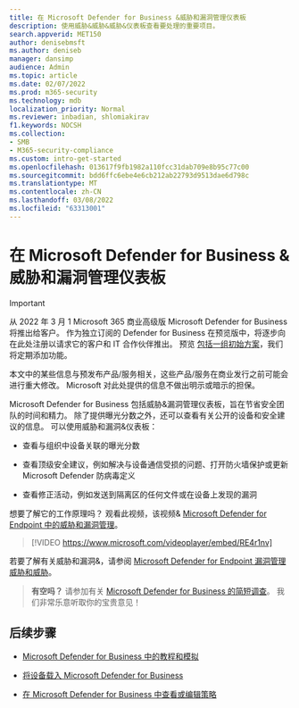 ```yaml
---
title: 在 Microsoft Defender for Business &威胁和漏洞管理仪表板
description: 使用威胁&威胁&威胁&仪表板查看要处理的重要项目。
search.appverid: MET150
author: denisebmsft
ms.author: deniseb
manager: dansimp
audience: Admin
ms.topic: article
ms.date: 02/07/2022
ms.prod: m365-security
ms.technology: mdb
localization_priority: Normal
ms.reviewer: inbadian, shlomiakirav
f1.keywords: NOCSH
ms.collection:
- SMB
- M365-security-compliance
ms.custom: intro-get-started
ms.openlocfilehash: 013617f9fb1982a110fcc31dab709e8b95c77c00
ms.sourcegitcommit: bdd6ffc6ebe4e6cb212ab22793d9513dae6d798c
ms.translationtype: MT
ms.contentlocale: zh-CN
ms.lasthandoff: 03/08/2022
ms.locfileid: "63313001"
---
```

# <a name="use-your-threat--vulnerability-management-dashboard-in-microsoft-defender-for-business"></a>在 Microsoft Defender for Business &威胁和漏洞管理仪表板

> [!IMPORTANT]
> 从 2022 年 3 月 1 Microsoft 365 商业高级版 Microsoft Defender for Business 将推出给客户。 作为独立订阅的 Defender for Business 在预览版中，将逐步向在此处注册以请求它的客户和 IT 合作伙伴[](https://aka.ms/mdb-preview)推出。 预览 [包括一组初始方案](mdb-tutorials.md#try-these-preview-scenarios)，我们将定期添加功能。
> 
> 本文中的某些信息与预发布产品/服务相关，这些产品/服务在商业发行之前可能会进行重大修改。 Microsoft 对此处提供的信息不做出明示或暗示的担保。 

Microsoft Defender for Business 包括威胁&漏洞管理仪表板，旨在节省安全团队的时间和精力。 除了提供曝光分数之外，还可以查看有关公开的设备和安全建议的信息。 可以使用威胁和漏洞&仪表板：

- 查看与组织中设备关联的曝光分数

- 查看顶级安全建议，例如解决与设备通信受损的问题、打开防火墙保护或更新Microsoft Defender 防病毒定义

- 查看修正活动，例如发送到隔离区的任何文件或在设备上发现的漏洞

想要了解它的工作原理吗？ 观看此视频，该视频& [Microsoft Defender for Endpoint 中的威胁和漏洞管理](../defender-endpoint/microsoft-defender-endpoint.md)。

> [!VIDEO https://www.microsoft.com/videoplayer/embed/RE4r1nv]

若要了解有关威胁和漏洞&，请参阅 [Microsoft Defender for Endpoint 漏洞管理威胁和威胁](../defender-endpoint/next-gen-threat-and-vuln-mgt.md)。

>
> **有空吗？**
> 请参加有关 <a href="https://microsoft.qualtrics.com/jfe/form/SV_0JPjTPHGEWTQr4y" target="_blank">Microsoft Defender for Business 的简短调查</a>。 我们非常乐意听取你的宝贵意见！
>

## <a name="next-steps"></a>后续步骤

- [Microsoft Defender for Business 中的教程和模拟](mdb-tutorials.md)

- [将设备载入 Microsoft Defender for Business](mdb-onboard-devices.md)

- [在 Microsoft Defender for Business 中查看或编辑策略](mdb-view-edit-create-policies.md)